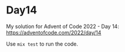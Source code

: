 # Day14

My solution for Advent of Code 2022 - Day 14: https://adventofcode.com/2022/day/14

Use `mix test` to run the code.
